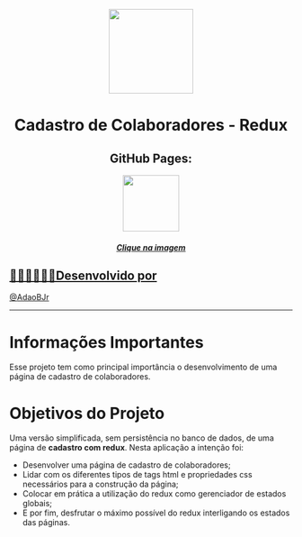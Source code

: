 <p align="center"><img width='150px' src='https://img-premium.flaticon.com/png/512/1184/premium/1184722.png?token=exp=1627567630~hmac=81bfee52687ed2af038b60007cca53ff' />
<h1 align="center"> Cadastro de Colaboradores - Redux </h1>  </p>

<h2 align="center">GitHub Pages:</h2>
 
 <div align="center">
   <a href="https://adaobjr.github.io/CadastroColaboradores/" target="_blank">
    <img width='100px' src='https://image.flaticon.com/icons/png/512/5222/5222347.png' target="_blank" />
 </div>
 
<h5 align="center">Clique na imagem</h5>

## 🧑🏻‍💻👩🏾‍💻Desenvolvido por

@[AdaoBJr](https://github.com/AdaoBJr)

---

# Informações Importantes

Esse projeto tem como principal importância o desenvolvimento de uma página de cadastro de colaboradores.

# Objetivos do Projeto

Uma versão simplificada, sem persistência no banco de dados, de uma página de **cadastro com redux**. 
Nesta aplicação a intenção foi:
  - Desenvolver uma página de cadastro de colaboradores;
  - Lidar com os diferentes tipos de tags html e propriedades css necessários para a construção da página;
  - Colocar em prática a utilização do redux como gerenciador de estados globais;
  - E por fim, desfrutar o máximo possível do redux interligando os estados das páginas.
